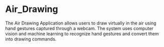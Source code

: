 # Air_Drawing
The Air Drawing Application allows users to draw virtually in the air using hand gestures captured through a webcam. The system uses computer vision and machine learning to recognize hand gestures and convert them into drawing commands.
